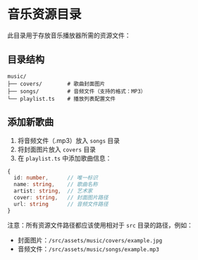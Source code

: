# 音乐资源目录

此目录用于存放音乐播放器所需的资源文件：

## 目录结构

```
music/
├── covers/        # 歌曲封面图片
├── songs/         # 音频文件（支持的格式：MP3）
└── playlist.ts    # 播放列表配置文件
```

## 添加新歌曲

1. 将音频文件（.mp3）放入 `songs` 目录
2. 将封面图片放入 `covers` 目录
3. 在 `playlist.ts` 中添加歌曲信息：

```typescript
{
  id: number,      // 唯一标识
  name: string,    // 歌曲名称
  artist: string,  // 艺术家
  cover: string,   // 封面图片路径
  url: string      // 音频文件路径
}
```

注意：所有资源文件路径都应该使用相对于 `src` 目录的路径，例如：
- 封面图片：`/src/assets/music/covers/example.jpg`
- 音频文件：`/src/assets/music/songs/example.mp3`